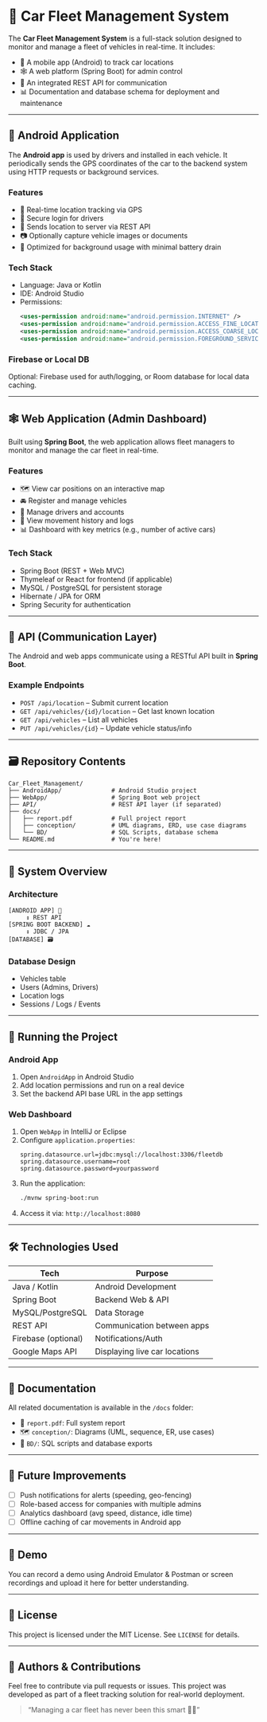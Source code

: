 # 🚗 Car Fleet Management System

The **Car Fleet Management System** is a full-stack solution designed to monitor and manage a fleet of vehicles in real-time. It includes:

- 📱 A mobile app (Android) to track car locations
- 🕸️ A web platform (Spring Boot) for admin control
- 🔗 An integrated REST API for communication
- 📊 Documentation and database schema for deployment and maintenance

---

## 📱 Android Application

The **Android app** is used by drivers and installed in each vehicle. It periodically sends the GPS coordinates of the car to the backend system using HTTP requests or background services.

### Features

- 📍 Real-time location tracking via GPS
- 🔐 Secure login for drivers
- 📡 Sends location to server via REST API
- 📷 Optionally capture vehicle images or documents
- 🔋 Optimized for background usage with minimal battery drain

### Tech Stack

- Language: Java or Kotlin
- IDE: Android Studio
- Permissions:
  ```xml
  <uses-permission android:name="android.permission.INTERNET" />
  <uses-permission android:name="android.permission.ACCESS_FINE_LOCATION" />
  <uses-permission android:name="android.permission.ACCESS_COARSE_LOCATION" />
  <uses-permission android:name="android.permission.FOREGROUND_SERVICE" />
  ```

### Firebase or Local DB
Optional: Firebase used for auth/logging, or Room database for local data caching.

---

## 🕸️ Web Application (Admin Dashboard)

Built using **Spring Boot**, the web application allows fleet managers to monitor and manage the car fleet in real-time.

### Features

- 🗺️ View car positions on an interactive map
- 🚘 Register and manage vehicles
- 👤 Manage drivers and accounts
- 🧾 View movement history and logs
- 📊 Dashboard with key metrics (e.g., number of active cars)

### Tech Stack

- Spring Boot (REST + Web MVC)
- Thymeleaf or React for frontend (if applicable)
- MySQL / PostgreSQL for persistent storage
- Hibernate / JPA for ORM
- Spring Security for authentication

---

## 🔗 API (Communication Layer)

The Android and web apps communicate using a RESTful API built in **Spring Boot**.

### Example Endpoints

- `POST /api/location` – Submit current location
- `GET /api/vehicles/{id}/location` – Get last known location
- `GET /api/vehicles` – List all vehicles
- `PUT /api/vehicles/{id}` – Update vehicle status/info

---

## 🗃️ Repository Contents

```
Car_Fleet_Management/
├── AndroidApp/              # Android Studio project
├── WebApp/                  # Spring Boot web project
├── API/                     # REST API layer (if separated)
├── docs/
│   ├── report.pdf           # Full project report
│   ├── conception/          # UML diagrams, ERD, use case diagrams
│   └── BD/                  # SQL Scripts, database schema
└── README.md                # You're here!
```

---

## 🧠 System Overview

### Architecture

```
[ANDROID APP] 📱
     ↕ REST API
[SPRING BOOT BACKEND] ☁️
     ↕ JDBC / JPA
[DATABASE] 🗃️
```

### Database Design

- Vehicles table
- Users (Admins, Drivers)
- Location logs
- Sessions / Logs / Events

---

## 🧪 Running the Project

### Android App

1. Open `AndroidApp` in Android Studio
2. Add location permissions and run on a real device
3. Set the backend API base URL in the app settings

### Web Dashboard

1. Open `WebApp` in IntelliJ or Eclipse
2. Configure `application.properties`:
   ```properties
   spring.datasource.url=jdbc:mysql://localhost:3306/fleetdb
   spring.datasource.username=root
   spring.datasource.password=yourpassword
   ```
3. Run the application:
   ```bash
   ./mvnw spring-boot:run
   ```
4. Access it via: `http://localhost:8080`

---

## 🛠️ Technologies Used

| Tech               | Purpose                        |
|--------------------|--------------------------------|
| Java / Kotlin      | Android Development            |
| Spring Boot        | Backend Web & API              |
| MySQL/PostgreSQL   | Data Storage                   |
| REST API           | Communication between apps     |
| Firebase (optional)| Notifications/Auth             |
| Google Maps API    | Displaying live car locations  |

---

## 📄 Documentation

All related documentation is available in the `/docs` folder:

- 📘 `report.pdf`: Full system report
- 🗺️ `conception/`: Diagrams (UML, sequence, ER, use cases)
- 🧾 `BD/`: SQL scripts and database exports

---

## 🚀 Future Improvements

- [ ] Push notifications for alerts (speeding, geo-fencing)
- [ ] Role-based access for companies with multiple admins
- [ ] Analytics dashboard (avg speed, distance, idle time)
- [ ] Offline caching of car movements in Android app

---

## 📌 Demo

You can record a demo using Android Emulator & Postman or screen recordings and upload it here for better understanding.

---

## 📄 License

This project is licensed under the MIT License. See `LICENSE` for details.

---

## 🙌 Authors & Contributions

Feel free to contribute via pull requests or issues. This project was developed as part of a fleet tracking solution for real-world deployment.

> “Managing a car fleet has never been this smart 🚗💨”
